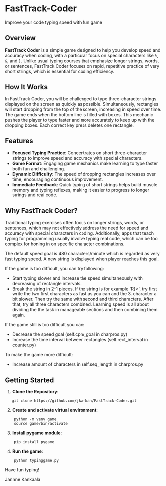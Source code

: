 # FastTrack-Coder
Improve your code typing speed with fun game

## Overview

**FastTrack Coder** is a simple game designed to help you develop speed and accuracy when coding, with a particular focus on special characters like `%`, `&`, and `}`. Unlike usual typing courses that emphasize longer strings, words, or sentences, FastTrack Coder focuses on rapid, repetitive practice of very short strings, which is essential for coding efficiency.

## How It Works

In FastTrack Coder, you will be challenged to type three-character strings displayed on the screen as quickly as possible. Simultaneously, rectangles will start dropping from the top of the screen, increasing in speed over time. The game ends when the bottom line is filled with boxes. This mechanic pushes the player to type faster and more accurately to keep up with the dropping boxes. Each correct key press deletes one rectangle.

## Features

- **Focused Typing Practice**: Concentrates on short three-character strings to improve speed and accuracy with special characters.
- **Game Format**: Engaging game mechanics make learning to type faster both fun and challenging.
- **Dynamic Difficulty**: The speed of dropping rectangles increases over time, encouraging continuous improvement.
- **Immediate Feedback**: Quick typing of short strings helps build muscle memory and typing reflexes, making it easier to progress to longer strings and real code.

## Why FastTrack Coder?

Traditional typing exercises often focus on longer strings, words, or sentences, which may not effectively address the need for speed and accuracy with special characters in coding. Additionally, apps that teach typing for programming usually involve typing real code, which can be too complex for honing in on specific character combinations. 

The default speed goal is 480 characters/minute which is regarded as very fast typing speed. A new string is displayed when player reaches this goal.

If the game is too difficult, you can try following:

- Start typing slower and increase the speed simultaneously with decreasing of rectangle intervals.
- Break the string in 2-1 pieces. If the string is for example 'R}>', try first write the two first characters as fast as you can and the 3. character a bit slower. Then try the same with second and third characters. After that, try all three characters combined. Learning speed is all about dividing the the task in manageable sections and then combining them again.

If the game still is too difficult you can:

- Decrease the speed goal (self.cpm_goal in charpros.py)
- Increase the time interval between rectangles (self.rect_interval in counter.py)

To make the game more difficult:
- Increase amount of characters in self.seq_length in charpros.py



## Getting Started

1. **Clone the Repository**: 
```
   git clone https://github.com/jka-kan/FastTrack-Coder.git
```
2. **Create and activate virtual environment**:

```
    python -m venv game
    source game/bin/activate
```
3. **Install pygame module**:

```
    pip install pygame
```
4. **Run the game**:

```
    python typinggame.py
```

Have fun typing!

Jannne Kankaala
